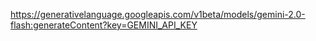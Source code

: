 


https://generativelanguage.googleapis.com/v1beta/models/gemini-2.0-flash:generateContent?key=GEMINI_API_KEY


